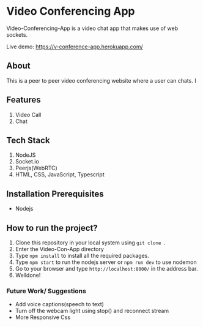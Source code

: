 # Video Conferencing App

Video-Conferencing-App is a video chat app that makes use of web sockets. 

Live demo: https://v-conference-app.herokuapp.com/

## About
This is a peer to peer video conferencing website where a user can chats. I  

## Features
1. Video Call
2. Chat 

## Tech Stack
1. NodeJS
2. Socket.io
3. Peerjs(WebRTC)
4. HTML, CSS, JavaScript, Typescript

## Installation Prerequisites
- Nodejs

## How to run the project?

1. Clone this repository in your local system using `git clone `.
2. Enter the Video-Con-App directory
3. Type ```npm install``` to install all the required packages.
3. Type ```npm start``` to run the nodejs server or ```npm run dev``` to use nodemon
4. Go to your browser and type `http://localhost:8000/` in the address bar.
5. Welldone! 

### Future Work/ Suggestions

- Add voice captions(speech to text)
- Turn off the webcam light using stop() and reconnect stream
- More Responsive Css
